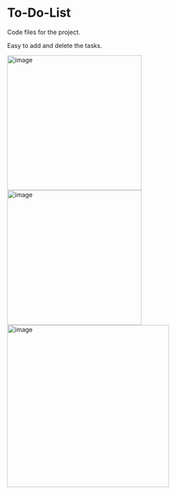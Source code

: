 # To-Do-List
Code files for the project.

Easy to add and delete the tasks.

<img width="310" alt="image" src="https://github.com/VennamVenkataSivaNagaSaiMohan/To-Do-List/assets/76605638/c481842c-ba82-41c8-aa36-056201b2efcd">
<img width="310" alt="image" src="https://github.com/VennamVenkataSivaNagaSaiMohan/To-Do-List/assets/76605638/c3c29a3c-2bfb-42ef-b911-b96d21be006b">
<img width="373" alt="image" src="https://github.com/VennamVenkataSivaNagaSaiMohan/To-Do-List/assets/76605638/0e139b96-4269-4e32-ba71-4bd23ff57ea3">
